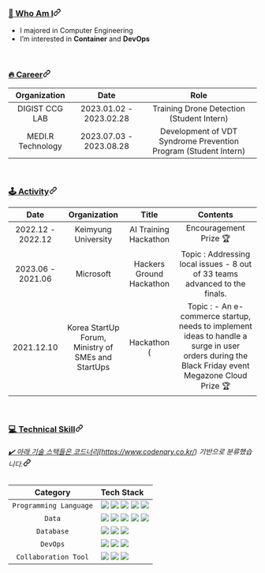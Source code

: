 <article class="markdown-body entry-content container-lg f5" itemprop="text"><h3 id="user-content--who-am-i" dir="auto"><a class="heading-link" href="#-who-am-i">🙌 Who Am I<svg class="octicon octicon-link" viewBox="0 0 16 16" version="1.1" width="16" height="16" aria-hidden="true"><path d="m7.775 3.275 1.25-1.25a3.5 3.5 0 1 1 4.95 4.95l-2.5 2.5a3.5 3.5 0 0 1-4.95 0 .751.751 0 0 1 .018-1.042.751.751 0 0 1 1.042-.018 1.998 1.998 0 0 0 2.83 0l2.5-2.5a2.002 2.002 0 0 0-2.83-2.83l-1.25 1.25a.751.751 0 0 1-1.042-.018.751.751 0 0 1-.018-1.042Zm-4.69 9.64a1.998 1.998 0 0 0 2.83 0l1.25-1.25a.751.751 0 0 1 1.042.018.751.751 0 0 1 .018 1.042l-1.25 1.25a3.5 3.5 0 1 1-4.95-4.95l2.5-2.5a3.5 3.5 0 0 1 4.95 0 .751.751 0 0 1-.018 1.042.751.751 0 0 1-1.042.018 1.998 1.998 0 0 0-2.83 0l-2.5 2.5a1.998 1.998 0 0 0 0 2.83Z"></path></svg></a></h3>
<ul dir="auto">
<li>I majored in Computer Engineering </li>
<li>I’m interested in <strong>Container</strong> and <strong>DevOps</strong></li>
</ul>
<br>
<h3 id="user-content-career" dir="auto"><a class="heading-link" href="#career">🔥&nbsp;Career<svg class="octicon octicon-link" viewBox="0 0 16 16" version="1.1" width="16" height="16" aria-hidden="true"><path d="m7.775 3.275 1.25-1.25a3.5 3.5 0 1 1 4.95 4.95l-2.5 2.5a3.5 3.5 0 0 1-4.95 0 .751.751 0 0 1 .018-1.042.751.751 0 0 1 1.042-.018 1.998 1.998 0 0 0 2.83 0l2.5-2.5a2.002 2.002 0 0 0-2.83-2.83l-1.25 1.25a.751.751 0 0 1-1.042-.018.751.751 0 0 1-.018-1.042Zm-4.69 9.64a1.998 1.998 0 0 0 2.83 0l1.25-1.25a.751.751 0 0 1 1.042.018.751.751 0 0 1 .018 1.042l-1.25 1.25a3.5 3.5 0 1 1-4.95-4.95l2.5-2.5a3.5 3.5 0 0 1 4.95 0 .751.751 0 0 1-.018 1.042.751.751 0 0 1-1.042.018 1.998 1.998 0 0 0-2.83 0l-2.5 2.5a1.998 1.998 0 0 0 0 2.83Z"></path></svg></a></h3>
<table>
<thead>
<tr>
<th align="center">Organization</th>
<th align="center">Date</th>
<th align="center">Role</th>
</tr>
</thead>
<tbody>
<tr>
<td align="center">DIGIST CCG LAB</td>
<td align="center">2023.01.02 - 2023.02.28</td>
<td align="center">Training Drone Detection (Student Intern)</td>
</tr>
  <tr>
<td align="center">MEDI.R Technology</td>
<td align="center">2023.07.03 - 2023.08.28</td>
<td align="center">Development of VDT Syndrome Prevention Program (Student Intern) </td>
</tr>
</tbody>
</table>
<br>
<h3 id="user-content-️activity" dir="auto"><a class="heading-link" href="#️activity">🕹️&nbsp;Activity<svg class="octicon octicon-link" viewBox="0 0 16 16" version="1.1" width="16" height="16" aria-hidden="true"><path d="m7.775 3.275 1.25-1.25a3.5 3.5 0 1 1 4.95 4.95l-2.5 2.5a3.5 3.5 0 0 1-4.95 0 .751.751 0 0 1 .018-1.042.751.751 0 0 1 1.042-.018 1.998 1.998 0 0 0 2.83 0l2.5-2.5a2.002 2.002 0 0 0-2.83-2.83l-1.25 1.25a.751.751 0 0 1-1.042-.018.751.751 0 0 1-.018-1.042Zm-4.69 9.64a1.998 1.998 0 0 0 2.83 0l1.25-1.25a.751.751 0 0 1 1.042.018.751.751 0 0 1 .018 1.042l-1.25 1.25a3.5 3.5 0 1 1-4.95-4.95l2.5-2.5a3.5 3.5 0 0 1 4.95 0 .751.751 0 0 1-.018 1.042.751.751 0 0 1-1.042.018 1.998 1.998 0 0 0-2.83 0l-2.5 2.5a1.998 1.998 0 0 0 0 2.83Z"></path></svg></a></h3>
<table>
<thead>
<tr>
<th align="center">Date</th>
<th align="center">Organization</th>
<th align="center">Title</th>
<th align="center">Contents</th>
</tr>
</thead>
<tbody>
<tr>
<td align="center">2022.12 - 2022.12</td>
  <td align="center">Keimyung University</td>
<td align="center">AI Training Hackathon</td>
<td align="center"> Encouragement Prize 🏆</td>
</tr>
<tr>
<td align="center">2023.06 - 2021.06</td>
<td align="center">Microsoft</td>
<td align="center">Hackers Ground Hackathon</td>
<td align="center">Topic : Addressing local issues - 8 out of 33 teams advanced to the finals.
</td>
</tr>
<tr>
<td align="center">2021.12.10</td>
<td align="center">Korea StartUp Forum, Ministry of SMEs and StartUps </td>
<td align="center">Hackathon ( </td>
<td align="center">Topic :  - An e-commerce startup, needs to implement ideas to handle a surge in user orders during the Black Friday event
 Megazone Cloud Prize 🏆️</td>
</tr>
</tbody>
</table>
<br>
<h3 id="user-content-technical-skill" dir="auto"><a class="heading-link" href="#technical-skill">💻&nbsp;Technical Skill<svg class="octicon octicon-link" viewBox="0 0 16 16" version="1.1" width="16" height="16" aria-hidden="true"><path d="m7.775 3.275 1.25-1.25a3.5 3.5 0 1 1 4.95 4.95l-2.5 2.5a3.5 3.5 0 0 1-4.95 0 .751.751 0 0 1 .018-1.042.751.751 0 0 1 1.042-.018 1.998 1.998 0 0 0 2.83 0l2.5-2.5a2.002 2.002 0 0 0-2.83-2.83l-1.25 1.25a.751.751 0 0 1-1.042-.018.751.751 0 0 1-.018-1.042Zm-4.69 9.64a1.998 1.998 0 0 0 2.83 0l1.25-1.25a.751.751 0 0 1 1.042.018.751.751 0 0 1 .018 1.042l-1.25 1.25a3.5 3.5 0 1 1-4.95-4.95l2.5-2.5a3.5 3.5 0 0 1 4.95 0 .751.751 0 0 1-.018 1.042.751.751 0 0 1-1.042.018 1.998 1.998 0 0 0-2.83 0l-2.5 2.5a1.998 1.998 0 0 0 0 2.83Z"></path></svg></a></h3>
<h6 id="user-content-️-아래-기술-스택들은-코드너리httpswwwcodenarycokr-기반으로-분류했습니다" dir="auto"><a class="heading-link" href="#️-아래-기술-스택들은-코드너리httpswwwcodenarycokr-기반으로-분류했습니다">✔️ 아래 기술 스택들은 코드너리(</a><a href="https://www.codenary.co.kr/" rel="nofollow">https://www.codenary.co.kr/</a>) 기반으로 분류했습니다.<svg class="octicon octicon-link" viewBox="0 0 16 16" version="1.1" width="16" height="16" aria-hidden="true"><path d="m7.775 3.275 1.25-1.25a3.5 3.5 0 1 1 4.95 4.95l-2.5 2.5a3.5 3.5 0 0 1-4.95 0 .751.751 0 0 1 .018-1.042.751.751 0 0 1 1.042-.018 1.998 1.998 0 0 0 2.83 0l2.5-2.5a2.002 2.002 0 0 0-2.83-2.83l-1.25 1.25a.751.751 0 0 1-1.042-.018.751.751 0 0 1-.018-1.042Zm-4.69 9.64a1.998 1.998 0 0 0 2.83 0l1.25-1.25a.751.751 0 0 1 1.042.018.751.751 0 0 1 .018 1.042l-1.25 1.25a3.5 3.5 0 1 1-4.95-4.95l2.5-2.5a3.5 3.5 0 0 1 4.95 0 .751.751 0 0 1-.018 1.042.751.751 0 0 1-1.042.018 1.998 1.998 0 0 0-2.83 0l-2.5 2.5a1.998 1.998 0 0 0 0 2.83Z"></path></svg></h6>
<table>
<thead>
<tr>
<th align="center">Category</th>
<th align="left">Tech Stack</th>
</tr>
</thead>
<tbody>
<tr>
<td align="center"><code>Programming Language</code></td>
<td align="left"><a href="/Dayoung-Jung/Dayoung-Jung/blob/master"><img src="https://camo.githubusercontent.com/44916b8f3c58815f4f7b5ad65f3487c593b0519b2deba925d242107d10df9e9c/68747470733a2f2f696d672e736869656c64732e696f2f62616467652f707974686f6e2d3337373641423f7374796c653d666c6174266c6f676f3d707974686f6e266c6f676f436f6c6f723d7768697465" data-canonical-src="https://img.shields.io/badge/python-3776AB?style=flat&amp;logo=python&amp;logoColor=white" style="max-width: 100%;"></a> <a href="/Dayoung-Jung/Dayoung-Jung/blob/master"><img src="https://camo.githubusercontent.com/af20e43f97ae176143f31c73894edddbb86ba01c9567f0fbc60a4875ab7de79e/68747470733a2f2f696d672e736869656c64732e696f2f62616467652f73716c2d3532393445323f7374796c653d666c6174266c6f676f3d73716c266c6f676f436f6c6f723d7768697465" data-canonical-src="https://img.shields.io/badge/sql-5294E2?style=flat&amp;logo=sql&amp;logoColor=white" style="max-width: 100%;"></a> <a href="/Dayoung-Jung/Dayoung-Jung/blob/master"><img src="https://camo.githubusercontent.com/beff290fb59092fecd91436154d75b5ff296183ca6cf2024866db08c151f8634/68747470733a2f2f696d672e736869656c64732e696f2f62616467652f722d3237364443333f7374796c653d666c6174266c6f676f3d72266c6f676f436f6c6f723d7768697465" data-canonical-src="https://img.shields.io/badge/r-276DC3?style=flat&amp;logo=r&amp;logoColor=white" style="max-width: 100%;"></a> <a href="/Dayoung-Jung/Dayoung-Jung/blob/master"><img src="https://camo.githubusercontent.com/8b638a39721380fe570b2eadd870ef2c90ad685111e6fabd658cdb7e7425fd43/68747470733a2f2f696d672e736869656c64732e696f2f62616467652f63706c7573706c75732d3030353939433f7374796c653d666c6174266c6f676f3d63706c7573706c7573266c6f676f436f6c6f723d7768697465" data-canonical-src="https://img.shields.io/badge/cplusplus-00599C?style=flat&amp;logo=cplusplus&amp;logoColor=white" style="max-width: 100%;"></a> <a href="/Dayoung-Jung/Dayoung-Jung/blob/master"><img src="https://camo.githubusercontent.com/8103828fcbb2b03a1d017915396474d236fee33440b038998d4d4ae55d88ef3e/68747470733a2f2f696d672e736869656c64732e696f2f62616467652f632d4138423943433f7374796c653d666c6174266c6f676f3d63266c6f676f436f6c6f723d7768697465" data-canonical-src="https://img.shields.io/badge/c-A8B9CC?style=flat&amp;logo=c&amp;logoColor=white" style="max-width: 100%;"></a></td>
</tr>
<tr>
<td align="center"><code>Data</code></td>
<td align="left"><a href="/Dayoung-Jung/Dayoung-Jung/blob/master"><img src="https://camo.githubusercontent.com/45c38e4f653462395b60a82b90373111971f0dbc65376d0d619028295fd0c61d/68747470733a2f2f696d672e736869656c64732e696f2f62616467652f7079746f7263682d4545344332433f7374796c653d666c6174266c6f676f3d7079746f726368266c6f676f436f6c6f723d7768697465" data-canonical-src="https://img.shields.io/badge/pytorch-EE4C2C?style=flat&amp;logo=pytorch&amp;logoColor=white" style="max-width: 100%;"></a> <a href="/Dayoung-Jung/Dayoung-Jung/blob/master"><img src="https://camo.githubusercontent.com/6cc0ad52c0412a712dfe8883799a94b822bc175d0c9194ac7597ca5063b36a0b/68747470733a2f2f696d672e736869656c64732e696f2f62616467652f617061636865616972666c6f772d3031374345453f7374796c653d666c6174266c6f676f3d617061636865616972666c6f77266c6f676f436f6c6f723d7768697465" data-canonical-src="https://img.shields.io/badge/apacheairflow-017CEE?style=flat&amp;logo=apacheairflow&amp;logoColor=white" style="max-width: 100%;"></a> <a href="/Dayoung-Jung/Dayoung-Jung/blob/master"><img src="https://camo.githubusercontent.com/cd5d46d83d0e6eeeae3661c3c5285933ea033b462f5eb0e6af653dfbd8947ff5/68747470733a2f2f696d672e736869656c64732e696f2f62616467652f7461626c6561752d4539373632373f7374796c653d666c6174266c6f676f3d7461626c656175266c6f676f436f6c6f723d7768697465" data-canonical-src="https://img.shields.io/badge/tableau-E97627?style=flat&amp;logo=tableau&amp;logoColor=white" style="max-width: 100%;"></a> <a href="/Dayoung-Jung/Dayoung-Jung/blob/master"><img src="https://camo.githubusercontent.com/91378d2984d9e3ba2d62f12a4ff31e60eb9869b5aba55a2770e97e58a3fa41e5/68747470733a2f2f696d672e736869656c64732e696f2f62616467652f6170616368656b61666b612d3233314632303f7374796c653d666c6174266c6f676f3d6170616368656b61666b61266c6f676f436f6c6f723d7768697465" data-canonical-src="https://img.shields.io/badge/apachekafka-231F20?style=flat&amp;logo=apachekafka&amp;logoColor=white" style="max-width: 100%;"></a> <a href="/Dayoung-Jung/Dayoung-Jung/blob/master"><img src="https://camo.githubusercontent.com/dc92c6e086dddf294b4979dfd9dc0bd3d8f9be9d286613573a4e8f31d46419b9/68747470733a2f2f696d672e736869656c64732e696f2f62616467652f74656e736f72666c6f772d4646364630303f7374796c653d666c6174266c6f676f3d74656e736f72666c6f77266c6f676f436f6c6f723d7768697465" data-canonical-src="https://img.shields.io/badge/tensorflow-FF6F00?style=flat&amp;logo=tensorflow&amp;logoColor=white" style="max-width: 100%;"></a></td>
</tr>
<tr>
<td align="center"><code>Database</code></td>
<td align="left"><a href="/Dayoung-Jung/Dayoung-Jung/blob/master"><img src="https://camo.githubusercontent.com/2aebf1533d9e3583b10730c03dd7c289d9c0efa110a931d9dac61b311172f500/68747470733a2f2f696d672e736869656c64732e696f2f62616467652f706f737467726573716c2d3431363945313f7374796c653d666c6174266c6f676f3d706f737467726573716c266c6f676f436f6c6f723d7768697465" data-canonical-src="https://img.shields.io/badge/postgresql-4169E1?style=flat&amp;logo=postgresql&amp;logoColor=white" style="max-width: 100%;"></a> <a href="/Dayoung-Jung/Dayoung-Jung/blob/master"><img src="https://camo.githubusercontent.com/11cb4c8d7dc7e2024d933ec5fc10adbb53455958b17064252b7d064f5d4816c3/68747470733a2f2f696d672e736869656c64732e696f2f62616467652f6d6f6e676f64622d3437413234383f7374796c653d666c6174266c6f676f3d6d6f6e676f6462266c6f676f436f6c6f723d7768697465" data-canonical-src="https://img.shields.io/badge/mongodb-47A248?style=flat&amp;logo=mongodb&amp;logoColor=white" style="max-width: 100%;"></a> <a href="/Dayoung-Jung/Dayoung-Jung/blob/master"><img src="https://camo.githubusercontent.com/22a6af3b2103b1a2664fd637c6219f268ac4e2d02f1b73b28b41af8e2bf7cc2a/68747470733a2f2f696d672e736869656c64732e696f2f62616467652f6f7261636c6544422d4638303030303f7374796c653d666c6174266c6f676f3d6f7261636c65266c6f676f436f6c6f723d7768697465" data-canonical-src="https://img.shields.io/badge/oracleDB-F80000?style=flat&amp;logo=oracle&amp;logoColor=white" style="max-width: 100%;"></a></td>
</tr>
<tr>
<td align="center"><code>DevOps</code></td>
<td align="left"><a href="/Dayoung-Jung/Dayoung-Jung/blob/master"><img src="https://camo.githubusercontent.com/d790908b1911639545a76162b2102f4bffc57ed38d1d0f4faabb2fc1e946f16a/68747470733a2f2f696d672e736869656c64732e696f2f62616467652f646f636b65722d3234393645443f7374796c653d666c6174266c6f676f3d646f636b6572266c6f676f436f6c6f723d7768697465" data-canonical-src="https://img.shields.io/badge/docker-2496ED?style=flat&amp;logo=docker&amp;logoColor=white" style="max-width: 100%;"></a> <a href="/Dayoung-Jung/Dayoung-Jung/blob/master"><img src="https://camo.githubusercontent.com/5148c757ec30584083d0dc8c25ee75363e4bc37a55889b989e864549f6b08132/68747470733a2f2f696d672e736869656c64732e696f2f62616467652f6769746875622d3138313731373f7374796c653d666c6174266c6f676f3d676974687562266c6f676f436f6c6f723d7768697465" data-canonical-src="https://img.shields.io/badge/github-181717?style=flat&amp;logo=github&amp;logoColor=white" style="max-width: 100%;"></a> <a href="/Dayoung-Jung/Dayoung-Jung/blob/master"><img src="https://camo.githubusercontent.com/96913c37cce8c758ee957630111ead945b8c11562ba8ddf76c9b77ba0dbde889/68747470733a2f2f696d672e736869656c64732e696f2f62616467652f6b756265726e657465732d3332364345353f7374796c653d666c6174266c6f676f3d6b756265726e65746573266c6f676f436f6c6f723d7768697465" data-canonical-src="https://img.shields.io/badge/kubernetes-326CE5?style=flat&amp;logo=kubernetes&amp;logoColor=white" style="max-width: 100%;"></a></td>
</tr>
<tr>
<td align="center"><code>Collaboration Tool</code></td>
<td align="left"><a href="/Dayoung-Jung/Dayoung-Jung/blob/master"><img src="https://camo.githubusercontent.com/e3438ecde81f7c2aafca58c91e21ad34c9e6ac9e54927726e89ebb4cd7448223/68747470733a2f2f696d672e736869656c64732e696f2f62616467652f676f6f676c65636f6c61622d4639414230303f7374796c653d666c6174266c6f676f3d676f6f676c65636f6c6162266c6f676f436f6c6f723d7768697465" data-canonical-src="https://img.shields.io/badge/googlecolab-F9AB00?style=flat&amp;logo=googlecolab&amp;logoColor=white" style="max-width: 100%;"></a> <a href="/Dayoung-Jung/Dayoung-Jung/blob/master"><img src="https://camo.githubusercontent.com/f4be7f0fa19dac02a589626e4629732d01383f4b60c8720983326e61946999ee/68747470733a2f2f696d672e736869656c64732e696f2f62616467652f6e6f74696f6e2d3030303030303f7374796c653d666c6174266c6f676f3d6e6f74696f6e266c6f676f436f6c6f723d7768697465" data-canonical-src="https://img.shields.io/badge/notion-000000?style=flat&amp;logo=notion&amp;logoColor=white" style="max-width: 100%;"></a> <a href="/Dayoung-Jung/Dayoung-Jung/blob/master"><img src="https://camo.githubusercontent.com/cefb44dc25134b83196895d753121c40cac1e9728d63cd31cdc68c364ba7b2e3/68747470733a2f2f696d672e736869656c64732e696f2f62616467652f736c61636b2d3441313534423f7374796c653d666c6174266c6f676f3d736c61636b266c6f676f436f6c6f723d7768697465" data-canonical-src="https://img.shields.io/badge/slack-4A154B?style=flat&amp;logo=slack&amp;logoColor=white" style="max-width: 100%;"></a></td>
</tr>
</tbody>
</table>
</article>
